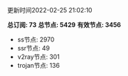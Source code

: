 更新时间2022-02-25 21:02:10

**总订阅: 73**
**总节点: 5429**
**有效节点: 3456**
- ss节点: 2970
- ssr节点: 49
- v2ray节点: 301
- trojan节点: 136

